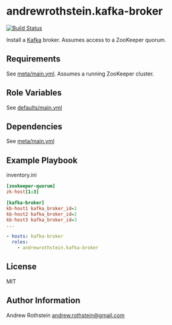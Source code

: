 andrewrothstein.kafka-broker
=========
[![Build Status](https://travis-ci.org/andrewrothstein/ansible-kafka-broker.svg?branch=master)](https://travis-ci.org/andrewrothstein/ansible-kafka-broker)

Install a [Kafka](https://kafka.apache.org/) broker. Assumes access to a ZooKeeper quorum.

Requirements
------------

See [meta/main.yml](meta/main.yml). Assumes a running ZooKeeper cluster.

Role Variables
--------------

See [defaults/main.yml](defaults/main.yml)

Dependencies
------------

See [meta/main.yml](meta/main.yml)

Example Playbook
----------------

inventory.ini
```ini
[zookeeper-quorum]
zk-host[1:3]

[kafka-broker]
kb-host1 kafka_broker_id=1
kb-host2 kafka_broker_id=2
kb-host3 kafka_broker_id=3
...
```

```yml
- hosts: kafka-broker
  roles:
    - andrewrothstein.kafka-broker
```

License
-------

MIT

Author Information
------------------

Andrew Rothstein <andrew.rothstein@gmail.com>
